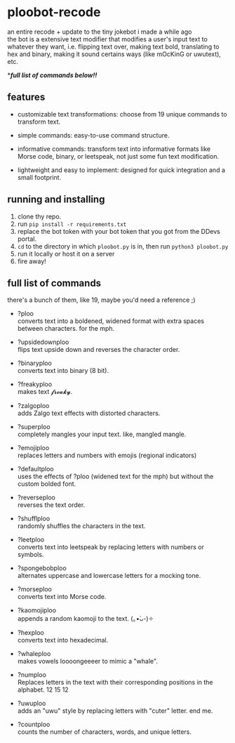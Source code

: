 # ploobot-recode
an entire recode + update to the tiny jokebot i made a while ago <br>
the bot is a extensive text modifier that modifies a user's input text to whatever they want, i.e. flipping text over, making text bold, translating to hex and binary, making it sound certains ways (like mOcKinG or uwutext), etc. <br>

****full list of commands below!!***

## features
- customizable text transformations: choose from 19 unique commands to transform text. 

- simple commands: easy-to-use command structure.

- informative commands: transform text into informative formats like Morse code, binary, or leetspeak, not just some fun text modification.

- lightweight and easy to implement: designed for quick integration and a small footprint.

## running and installing 
1. clone thy repo.
2. run `pip install -r requirements.txt`
4. replace the bot token with your bot token that you got from the DDevs portal.
5. `cd` to the directory in which `ploobot.py` is in, then run `python3 ploobot.py`
6. run it locally or host it on a server
7. fire away!

## full list of commands
there's a bunch of them, like 19, maybe you'd need a reference ;) <br>

- ?ploo  
  converts text into a boldened, widened format with extra spaces between characters. for the mph.

- ?upsidedownploo  
  flips text upside down and reverses the character order.

- ?binaryploo  
  converts text into binary (8 bit).

- ?freakyploo  
  makes text 𝓯𝓻𝓮𝓪𝓴𝔂.

- ?zalgoploo  
  adds Zalgo text effects with distorted characters.

- ?superploo  
  completely mangles your input text. like, mangled mangle. 

- ?emojiploo  
  replaces letters and numbers with emojis (regional indicators)

- ?defaultploo  
  uses the effects of ?ploo (widened text for the mph) but without the custom bolded font.

- ?reverseploo  
  reverses the text order.

- ?shufflploo  
  randomly shuffles the characters in the text.

- ?leetploo  
  converts text into leetspeak by replacing letters with numbers or symbols.

- ?spongebobploo  
  alternates uppercase and lowercase letters for a mocking tone.

- ?morseploo  
  converts text into Morse code.

- ?kaomojiploo  
  appends a random kaomoji to the text. (｡•̀ᴗ-)✧

- ?hexploo  
  converts text into hexadecimal.

- ?whaleploo  
  makes vowels loooongeeeer to mimic a "whale".

- ?numploo  
  Replaces letters in the text with their corresponding positions in the alphabet. 12 15 12

- ?uwuploo  
  adds an "uwu" style by replacing letters with "cuter" letter. end me. 

- ?countploo  
  counts the number of characters, words, and unique letters.
